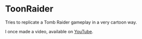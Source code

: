 # ToonRaider

Tries to replicate a Tomb Raider gameplay in a very cartoon way.

I once made a video, available on [YouTube](https://youtu.be/kYKl2PMH6HE).
